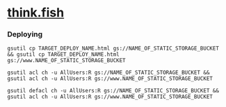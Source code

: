 # [think.fish](http://www.think.fish)

### Deploying

 `gsutil cp TARGET_DEPLOY_NAME.html gs://NAME_OF_STATIC_STORAGE_BUCKET && gsutil cp TARGET_DEPLOY_NAME.html gs://www.NAME_OF_STATIC_STORAGE_BUCKET`

 `gsutil acl ch -u AllUsers:R gs://NAME_OF_STATIC_STORAGE_BUCKET &&  gsutil acl ch -u AllUsers:R gs://www.NAME_OF_STATIC_STORAGE_BUCKET `

 `gsutil defacl ch -u AllUsers:R gs://NAME_OF_STATIC_STORAGE_BUCKET &&  gsutil acl ch -u AllUsers:R gs://www.NAME_OF_STATIC_STORAGE_BUCKET `
